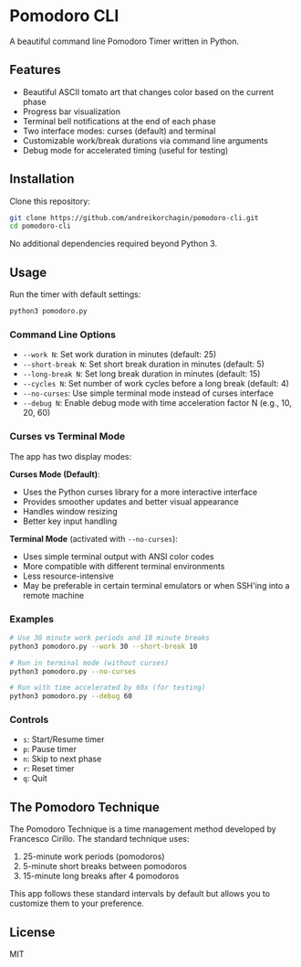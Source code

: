 # Pomodoro CLI

A beautiful command line Pomodoro Timer written in Python.

## Features

- Beautiful ASCII tomato art that changes color based on the current phase
- Progress bar visualization
- Terminal bell notifications at the end of each phase
- Two interface modes: curses (default) and terminal
- Customizable work/break durations via command line arguments
- Debug mode for accelerated timing (useful for testing)

## Installation

Clone this repository:

```bash
git clone https://github.com/andreikorchagin/pomodoro-cli.git
cd pomodoro-cli
```

No additional dependencies required beyond Python 3.

## Usage

Run the timer with default settings:

```bash
python3 pomodoro.py
```

### Command Line Options

- `--work N`: Set work duration in minutes (default: 25)
- `--short-break N`: Set short break duration in minutes (default: 5)
- `--long-break N`: Set long break duration in minutes (default: 15)
- `--cycles N`: Set number of work cycles before a long break (default: 4)
- `--no-curses`: Use simple terminal mode instead of curses interface
- `--debug N`: Enable debug mode with time acceleration factor N (e.g., 10, 20, 60)

### Curses vs Terminal Mode

The app has two display modes:

**Curses Mode (Default)**: 
- Uses the Python curses library for a more interactive interface
- Provides smoother updates and better visual appearance
- Handles window resizing
- Better key input handling

**Terminal Mode** (activated with `--no-curses`):
- Uses simple terminal output with ANSI color codes
- More compatible with different terminal environments
- Less resource-intensive
- May be preferable in certain terminal emulators or when SSH'ing into a remote machine

### Examples

```bash
# Use 30 minute work periods and 10 minute breaks
python3 pomodoro.py --work 30 --short-break 10

# Run in terminal mode (without curses)
python3 pomodoro.py --no-curses

# Run with time accelerated by 60x (for testing)
python3 pomodoro.py --debug 60
```

### Controls

- `s`: Start/Resume timer
- `p`: Pause timer
- `n`: Skip to next phase
- `r`: Reset timer
- `q`: Quit

## The Pomodoro Technique

The Pomodoro Technique is a time management method developed by Francesco Cirillo. The standard technique uses:

1. 25-minute work periods (pomodoros)
2. 5-minute short breaks between pomodoros
3. 15-minute long breaks after 4 pomodoros

This app follows these standard intervals by default but allows you to customize them to your preference.

## License

MIT